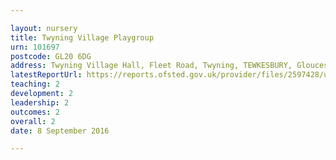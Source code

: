 ```yaml
---

layout: nursery
title: Twyning Village Playgroup
urn: 101697
postcode: GL20 6DG
address: Twyning Village Hall, Fleet Road, Twyning, TEWKESBURY, Gloucestershire, GL20 6DG
latestReportUrl: https://reports.ofsted.gov.uk/provider/files/2597428/urn/101697.pdf
teaching: 2
development: 2
leadership: 2
outcomes: 2
overall: 2
date: 8 September 2016

---
```

